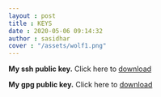 ```yaml
---
layout : post
title : KEYS
date : 2020-05-06 09:14:32
author : sasidhar
cover : "/assets/wolf1.png"
---
```


**My ssh public key.**
Click here to [download](/assets/files/id_rsa.pub)<br/>

**My gpg public key.**
Click here to [download](/assets/files/gpg.asc)